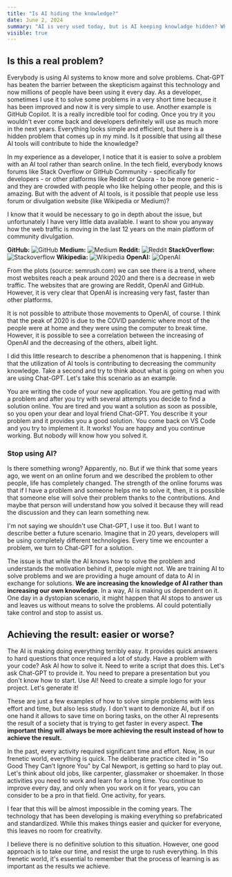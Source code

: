 ```yaml
---
title: "Is AI hiding the knowledge?" 
date: June 2, 2024
summary: "AI is very used today, but is AI keeping knowladge hidden? Which are the risks for the future?"
visible: true
---
```

## Is this a real problem?

Everybody is using AI systems to know more and solve problems. Chat-GPT has beaten the barrier between the skepticism against this technology and now millions of people have been using it every day. As a developer, sometimes I use it to solve some problems in a very short time because it has been improved and now it is very simple to use. Another example is GitHub Copilot. It is a really incredible tool for coding. Once you try it you wouldn't ever come back and developers definitely will use as much more in the next years. 
Everything looks simple and efficient, but there is a hidden problem that comes up in my mind. Is it possible that using all these AI tools will contribute to hide the knowledge?

In my experience as a developer, I notice that it is easier to solve a problem with an AI tool rather than search online. 
In the tech field, everybody knows forums like Stack Overflow or GitHub Community - specifically for developers - or other platforms like Reddit or Quora - to be more generic - and they are crowded with people who like helping other people, and this is amazing. But with the advent of AI tools, is it possible that people use less forum or divulgation website (like Wikipedia or Medium)?

I know that it would be necessary to go in depth about the issue, but unfortunately I have very little data available. I want to show you anyway how the web traffic is moving in the last 12 years on the main platform of community divulgation. 

**GitHub:**
![GitHub](/posts/ai-problem/github.png)
**Medium:**
![Medium](/posts/ai-problem/medium.png)
**Reddit:**
![Reddit](/posts/ai-problem/reddit.png)
**StackOverflow:**
![Stackoverflow](/posts/ai-problem/stackoverflow.png)
**Wikipedia:**
![Wikipedia](/posts/ai-problem/wikipedia.png)
**OpenAI:**
![OpenAI](/posts/ai-problem/openai.png)

From the plots (source: semrush.com) we can see there is a trend, where most websites reach a peak around 2020 and there is a decrease in web traffic. The websites that are growing are Reddit, OpenAI and GitHub. However, it is very clear that OpenAI is increasing very fast, faster than other platforms. 

It is not possible to attribute those movements to OpenAI, of course. I think that the peak of 2020 is due to the COVID pandemic where most of the people were at home and they were using the computer to break time. However, it is possible to see a correlation between the increasing of OpenAI and the decreasing of the others, albeit light.

I did this little research to describe a phenomenon that is happening. I think that the utilization of AI tools is contributing to decreasing the community knowledge.
Take a second and try to think about what is going on when you are using Chat-GPT. Let's take this scenario as an example. 

You are writing the code of your new application. You are getting mad with a problem and after you try with several attempts you decide to find a solution online. 
You are tired and you want a solution as soon as possible, so you open your dear and loyal friend Chat-GPT. You describe it your problem and it provides you a good solution. You come back on VS Code and you try to implement it. It works! You are happy and you continue working. But nobody will know how you solved it.

### Stop using AI?

Is there something wrong? Apparently, no. But if we think that some years ago, we went on an online forum and we described the problem to other people, life has completely changed. 
The strength of the online forums was that if I have a problem and someone helps me to solve it, then, it is possible that someone else will solve their problem thanks to the contributions. And maybe that person will understand how you solved it because they will read the discussion and they can learn something new. 

I'm not saying we shouldn't use Chat-GPT, I use it too. But I want to describe better a future scenario. Imagine that in 20 years, developers will be using completely different technologies. Every time we encounter a problem, we turn to Chat-GPT for a solution.

The issue is that while the AI knows how to solve the problem and understands the motivation behind it, people might not. We are training AI to solve problems and we are providing a huge amount of data to AI in exchange for solutions. **We are increasing the knowledge of AI rather than increasing our own knowledge**. In a way, AI is making us dependent on it. One day in a dystopian scenario, it might happen that AI stops to answer us and leaves us without means to solve the problems. AI could potentially take control and stop to assist us.

## Achieving the result: easier or worse?

The AI is making doing everything terribly easy. It provides quick answers to hard questions that once required a lot of study. Have a problem with your code? Ask AI how to solve it. Need to write a script that does this. Let's ask Chat-GPT to provide it. You need to prepare a presentation but you don't know how to start. Use AI! Need to create a simple logo for your project. Let's generate it!

These are just a few examples of how to solve simple problems with less effort and time, but also less study. I don't want to demonize AI, but if on one hand it allows to save time on boring tasks, on the other AI represents the result of a society that is trying to get faster in every aspect. **The important thing will always be more achieving the result instead of how to achieve the result.** 

In the past, every activity required significant time and effort. Now, in our frenetic world, everything is quick. The deliberate practice cited in "So Good They Can’t Ignore You" by Cal Newport, is getting so hard to play out. Let's think about old jobs, like carpenter, glassmaker or shoemaker. In those activities you need to work and learn for a long time. You continue to improve every day, and only when you work on it for years, you can consider to be a pro in that field. One activity, for years. 

I fear that this will be almost impossible in the coming years. The technology that has been developing is making everything so prefabricated and standardized. While this makes things easier and quicker for everyone, this leaves no room for creativity.

I believe there is no definitive solution to this situation. However, one good approach is to take our time, and resist the urge to rush everything. In this frenetic world, it's essential to remember that the process of learning is as important as the results we achieve.